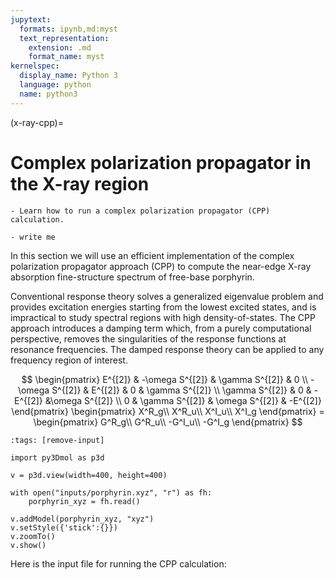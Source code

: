 ```yaml
---
jupytext:
  formats: ipynb,md:myst
  text_representation:
    extension: .md
    format_name: myst
kernelspec:
  display_name: Python 3
  language: python
  name: python3
---
```


(x-ray-cpp)=

# Complex polarization propagator in the X-ray region

```{objectives}
- Learn how to run a complex polarization propagator (CPP) calculation.
```

```{keypoints}
- write me
```

In this section we will use an efficient implementation of the complex
polarization propagator approach (CPP) to compute the near-edge X-ray
absorption fine-structure spectrum of free-base porphyrin.

Conventional response theory solves a generalized eigenvalue problem and
provides excitation energies starting from the lowest excited states, and is
impractical to study spectral regions with high density-of-states. The CPP
approach introduces a damping term which, from a purely computational
perspective, removes the singularities of the response functions at resonance
frequencies. The damped response theory can be applied to any frequency region
of interest.


$$
\begin{pmatrix}
 E^{[2]} & -\omega S^{[2]}  & \gamma S^{[2]}  & 0 \\
 -\omega S^{[2]} & E^{[2]} & 0 & \gamma S^{[2]} \\
 \gamma S^{[2]} & 0 & -E^{[2]} &\omega S^{[2]} \\
 0 & \gamma S^{[2]}  & \omega S^{[2]} & -E^{[2]}
\end{pmatrix}
\begin{pmatrix}
X^R_g\\
X^R_u\\
X^I_u\\
X^I_g
\end{pmatrix} =
\begin{pmatrix}
G^R_g\\
G^R_u\\
-G^I_u\\
-G^I_g
\end{pmatrix}
$$


```{code-cell} ipython3
:tags: [remove-input]

import py3Dmol as p3d

v = p3d.view(width=400, height=400)

with open("inputs/porphyrin.xyz", "r") as fh:
    porphyrin_xyz = fh.read()

v.addModel(porphyrin_xyz, "xyz")
v.setStyle({'stick':{}})
v.zoomTo()
v.show()
```

Here is the input file for running the CPP calculation:

```{literalinclude} inputs/porphyrin.inp
```
